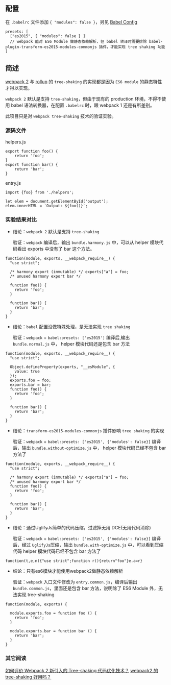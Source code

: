 ## 配置
在 `.babelrc` 文件添加 `{ "modules": false }`，另见 [Babel Config](https://webpack.js.org/guides/hmr-react/#babel-config)

```
presets: [
  ["es2015", { "modules": false } ]
  // webpack 能对 ES6 Module 做静态依赖解析，但 babel 转译时需要排除 babel-plugin-transform-es2015-modules-commonjs 插件，才能实现 tree shaking 功能
]
```

## 简述

[webpack 2](https://webpack.js.org) 与 [rollup](http://rollupjs.org/) 的 `tree-shaking` 的实现都是因为 `ES6 module` 的静态特性才得以实现。

`webpack 2` 默认是支持 `tree-shaking`，但由于现有的 production 环境，不得不使用 babel 语法转换器，在配置 `.babelrc` 时，跟 webpack 1 还是有所差别。

此项目只是对 `webpack tree-shaking` 技术的验证实验。

### 源码文件
helpers.js

```
export function foo() {
    return 'foo';
}
export function bar() {
    return 'bar';
}
```

entry.js

```
import {foo} from './helpers';

let elem = document.getElementById('output');
elem.innerHTML = `Output: ${foo()}`;
```

### 实验结果对比
- 结论：`webpack 2` 默认是支持 `tree-shaking`

  验证：`webpack` 编译后，输出 `bundle.harmony.js` 中，可以从 helper 模块代码看出 exports 中没有了 bar 这个方法。

```
function(module, exports, __webpack_require__) {
  "use strict";

  /* harmony export (immutable) */ exports["a"] = foo;
  /* unused harmony export bar */

  function foo() {
    return 'foo';
  }

  function bar() {
    return 'bar';
  }
}
```

- 结论：`babel` 配置没做特殊处理，是无法实现 `tree shaking`

  验证：`webpack` + `babel:presets: ['es2015']` 编译后,输出 `bundle.normal.js` 中， helper 模块代码还是包含 bar 方法

```
function(module, exports, __webpack_require__) {
  "use strict";

  Object.defineProperty(exports, "__esModule", {
    value: true
  });
  exports.foo = foo;
  exports.bar = bar;
  function foo() {
    return 'foo';
  }

  function bar() {
    return 'bar';
  }
}
```

- 结论：`transform-es2015-modules-commonjs` 插件影响 `tree shaking` 的实现

  验证：`webpack` + `babel:presets: ['es2015', {'modules': false}]` 编译后，输出 `bundle.without-optimize.js` 中， helper 模块代码已经不包含 bar 方法了

```
function(module, exports, __webpack_require__) {
  "use strict";

  /* harmony export (immutable) */ exports["a"] = foo;
  /* unused harmony export bar */
  function foo() {
    return 'foo';
  }

  function bar() {
    return 'bar';
  }
}
```

- 结论：通过UglifyJs简单的代码压缩，过滤掉无用 DCE(无用代码消除)

  验证：`webpack` + `babel:presets: ['es2015', {'modules': false}]` 编译后，经过 `UglifyJs`压缩，输出 `bundle.with-optimize.js` 中，可以看到压缩代码 helper 模块代码已经不包含 bar 方法了

```
function(t,e,n){"use strict";function r(){return"foo"}e.a=r}
```

- 结论：只有es6模块才能使用webpack2做静态依赖解析

  验证：`webpack` 入口文件修改为 `entry.common.js`，编译后输出  `bundle.common.js`，里面还是包含 bar 方法，说明除了 ES6 Module 外，无法实现 tree-shaking

```
function(module, exports) {

  module.exports.foo = function foo () {
    return 'foo';
  }

  module.exports.bar = function bar () {
    return 'bar';
  }
}
```

### 其它阅读

[如何评价 Webpack 2 新引入的 Tree-shaking 代码优化技术？](https://www.zhihu.com/question/41922432)
[webpack2 的 tree-shaking 好用吗？](http://imweb.io/topic/58666d57b3ce6d8e3f9f99b0)
